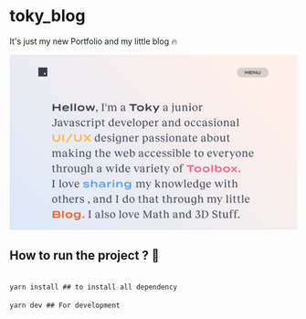 # toky_blog

It's just my new Portfolio and my little blog 🔥

![](src/assets/tokyblog_app.png)

## How to run the project ? 🔨


```shell

yarn install ## to install all dependency

yarn dev ## For development

```
